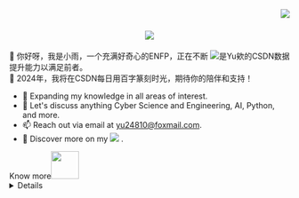<!--
**lightrain-a/lightrain-a** is a ✨ _special_ ✨ repository because its `README.md` (this file) appears on your GitHub profile.

Here are some ideas to get you started:

- 🔭 I’m currently working on ...
- 🌱 I’m currently learning ...
- 👯 I’m looking to collaborate on ...
- 🤔 I’m looking for help with ...
- 💬 Ask me about ...
- 📫 How to reach me: ...
- 😄 Pronouns: ...
- ⚡ Fun fact: ...
![](https://stats.justsong.cn/api/csdn?id=WTYuong&theme=light&lang=zh-CN)
<img align="right" src="https://visitor-badge.laobi.icu/badge?page_id=salesp07.salesp07" />
-->

<img align="right" src="https://visitor-badge.laobi.icu/badge?page_id=lightrain-a.lightrain-a" />
<h1 align="center">
    <img src="https://readme-typing-svg.herokuapp.com/?font=Righteous&size=35&center=true&vCenter=true&width=500&height=70&duration=4000&lines=Hi+There!+👋+I'm+是+Yu+欸;" />
</h1>


<img src="https://stats.justsong.cn/api/csdn?id=WTYuong&theme=light" alt="是Yu欸的CSDN数据" style="zoom:100%;" align="right"/>

🌈 你好呀，我是小雨，一个充满好奇心的ENFP，正在不断提升能力以满足前者。 <br />
🌌 2024年，我将在CSDN每日用百字篆刻时光，期待你的陪伴和支持！  <br />
- 🌱 Expanding my knowledge in all areas of interest.
- 💬 Let's discuss anything Cyber Science and Engineering, AI, Python, and more.
- 📫 Reach out via email at yu24810@foxmail.com.
- 🌟 Discover more on my <a href="https://blog.csdn.net/WTYuong/"><img src="https://img.shields.io/badge/CSDN-blog-c32136" /></a> .




<summary>Know more<img src="https://media.giphy.com/media/mGcNjsfWAjY5AEZNw6/giphy.gif" width="50"></summary>
<details>

<h2 align="left">📃 Recent Blog:</h2> 
<img align="right" width="88" src="https://cdn.jsdelivr.net/gh/sun0225SUN/sun0225SUN/assets/images/artist.png" />

- [四年旅程，一路成长——小雨的创作纪念日](https://blog.csdn.net/wtyuong/article/details/137229014?spm=1001.2014.3001.5502) -2024-04-01
- [量子计算与量子密码（入门级-少图版）](https://blog.csdn.net/wtyuong/article/details/134120083?spm=1001.2014.3001.5502) -2024-03-07
- [【网安AIGC专题】46篇前沿代码大模型论文、24篇论文阅读笔记汇总](https://blog.csdn.net/wtyuong/article/details/134650727?spm=1001.2014.3001.5502) -2024-02-06


  <h2 align="left">📈 GitHub Activity Graph:</h2> 
<table border=0>
  <tr>
    <td><img src="https://github-readme-stats.vercel.app/api?username=lightrain-a&show_icons=true&count_private=true&theme=vue-light&hide_border=true" alt="lightrain-a's GitHub stats" style="zoom:100%;" align="left"/></td>
    <td><img src="https://github-readme-streak-stats.herokuapp.com/?user=lightrain-a"></img></td>
  </tr>
</table>

[![](https://github-readme-stats.vercel.app/api/top-langs/?username=lightrain-a&layout=compact)](https://github.com/anuraghazra/github-readme-stats)

